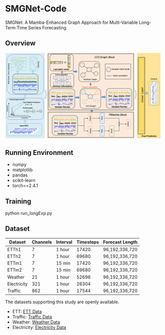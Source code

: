 # SMGNet-Code
SMGNet: A Mamba-Enhanced Graph Approach for Multi-Variable Long-Term Time Series Forecasting
## Overview
![Overview of SMGNet](SMGNet.png)

## Running Environment
* numpy
* matplotlib
* pandas
* scikit-learn
* torch==2.4.1

## Training
python run_longExp.py

## Dataset
| Dataset | Channels | Interval      | Timesteps         | Forecast Length |
|--------|-------------|----------|----------------|----------|
| ETTh1  |7| 1 hour |17420| 96,192,336,720|
| ETTh2  |7| 1 hour| 69680| 96,192,336,720|
| ETTm1  |7| 15 min| 17420| 96,192,336,720|
| ETTm2  |7| 15 min| 69680| 96,192,336,720|
| Weather  |21| 1 hour| 52696 | 96,192,336,720|
| Electricity  |321 |1 hour| 26304| 96,192,336,720|
| Traffic |862 | 1 hour |17544 |96,192,336,720|

The datasets supporting this study are openly available.

- ETT: [ETT Data](https://github.com/zhouhaoyi/ETDataset)
- Traffic: [Traffic Data](http://pems.dot.ca.gov)
- Weather: [Weather Data](https://www.bgc-jena.mpg.de/wetter)
- Electricity: [Electricity Data](https://archive.ics.uci.edu/ml/datasets/ElectricityLoadDiagrams20112014)

